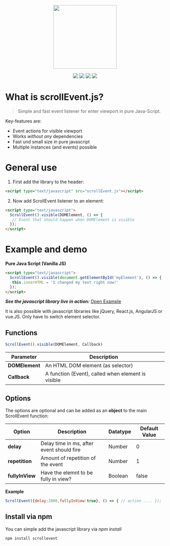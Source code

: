 <p align="center">
<img src="https://www.bit01.de/wp-content/uploads/2020/03/scrollEvent-logo.png" height="200" />
</p>
  
<p align="center">
<img src="https://img.shields.io/github/size/bitnulleins/scrollEvent.js/src/scrollEvent.min.js?label=size%20%28minimize%29" /> <img src="https://img.shields.io/npm/v/scrolleventjs" /> <img src="https://img.shields.io/npm/dm/scrolleventjs" />  <img src="https://img.shields.io/github/issues/bitnulleins/scrollEvent.js" /> 
</p>

# What is scrollEvent.js?
> Simple and fast event listener for enter viewport in pure Java-Script.

Key-features are:
* Event actions for visible viewport
* Works *without any* dependencies
* Fast und small size in pure javascript
* Multiple instances (and events) possible

# General use
1. First add the library to the header:
```html
<script type="text/javascript" src="scrollEvent.js"></script>
```
2. Now add ScrollEvent listener to an element:

```html
<script type="text/javascript">
  ScrollEvent().visible(DOMElement, () => {
   // Event that should happen when DOMElement is visible
  });
</script>
```

# Example and demo

**Pure Java Script (Vanilla JS)**
```html
<script type="text/javascript">
  ScrollEvent().visible(document.getElementById('myElement'), () => {
   this.innerHTML = 'I changed my text right now!'
  });
</script>
```

***See the javascript library live in action:*** [Open Example](https://www.bit01.de)

It is also possible with javascript libraries like jQuery, React.js, AngularJS or vue.JS. Only have to switch element selector.

## Functions

```javascript
ScrollEvent().visible(DOMElement, Callback)
```

Parameter | Description
--- | ---
**DOMElement** | An HTML DOM element (as selector)
**Callback** | A function (Event), called when element is visible

## Options

The options are optional and can be added as an **object** to the main ScrollEvent function:

Option | Description | Datatype | Default Value
--- | --- | --- | ---
**delay** | Delay time in ms, after event should fire | Number | 0
**repetition** | Amount of repetition of the event | Number |  1
**fullyInView** | Have the elemnt to be fully in view? | Boolean | false

**Example**

```javascript
ScrollEvent({delay:2000,fullyInView:true}, () => { // action .... });
```

## Install via npm

You can simple add the javascript library via *npm install*

```shell
npm install scrollevent
```
